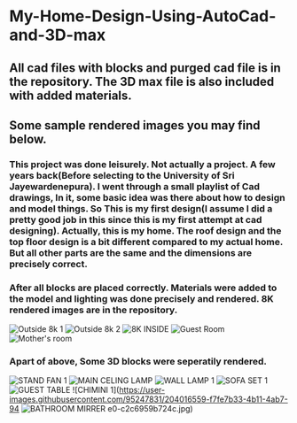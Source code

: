 # My-Home-Design-Using-AutoCad-and-3D-max

## All cad files with blocks and purged cad file is in the repository. The 3D max file is also included with added materials.

## Some sample rendered images you may find below. 

### This project was done leisurely. Not actually a project. A few years back(Before selecting to the University of Sri Jayewardenepura). I went through a small playlist of Cad drawings, In it, some basic idea was there about how to design and model things. So This is my first design(I assume I did a pretty good job in this since this is my first attempt at cad designing). Actually, this is my home. The roof design and the top floor design is a bit different compared to my actual home. But all other parts are the same and the dimensions are precisely correct. 

### After all blocks are placed correctly. Materials were added to the model and lighting was done precisely and rendered. 8K rendered images are in the repository.
![Outside 8k 1](https://user-images.githubusercontent.com/95247831/204014810-37d91cde-bf9b-460d-bbaa-ebad8ca5f49e.jpg)
![Outside 8k 2](https://user-images.githubusercontent.com/95247831/204015013-6716078d-f9a8-4e61-8495-436d9c61d838.jpg)
![8K INSIDE](https://user-images.githubusercontent.com/95247831/204015026-f45b17fd-fe54-45fb-8f01-2cb3cb821439.jpg)
![Guest Room](https://user-images.githubusercontent.com/95247831/204015135-ce27e5e2-4caf-42c1-96ea-f2370c8f3b8d.jpg)
![Mother's room](https://user-images.githubusercontent.com/95247831/204015175-bd8da0bb-dbe6-4e8c-8243-7e7dddb32364.jpg)

### Apart of above, Some 3D blocks were seperatily rendered. 

![STAND FAN 1](https://user-images.githubusercontent.com/95247831/204016519-c75abff1-fcda-4354-b598-4a088f926286.jpg)
![MAIN CELING LAMP](https://user-images.githubusercontent.com/95247831/204016534-0dd69aa1-7c96-4a60-a866-88e4986beffa.jpg)
![WALL LAMP 1](https://user-images.githubusercontent.com/95247831/204016541-4ca0f847-2c32-4463-acc2-e6e74b6171c7.jpg)
![SOFA SET 1](https://user-images.githubusercontent.com/95247831/204016546-82141f8f-5e29-4895-b3c2-568b2ae4a933.jpg)
![GUEST TABLE](https://user-images.githubusercontent.com/95247831/204016554-f96256c5-e652-4857-8258-509f6e5955e5.jpg)
![CHIMINI 1](https://user-images.githubusercontent.com/95247831/204016559-f7fe7b33-4b11-4ab7-94
![BATHROOM MIRRER](https://user-images.githubusercontent.com/95247831/204016564-b359e7b0-3194-440f-ad28-172fcddd3b24.jpg)
e0-c2c6959b724c.jpg)
